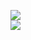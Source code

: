 [![](https://img.shields.io/badge/Made%20With-Github%20Spray-lightgrey.svg?style=for-the-badge&logo=github)](https://github.com/Annihil/github-spray#16599)  
[![](https://i.imgur.com/2DrTn0Z.gif)](https://github.com/Annihil/github-spray)